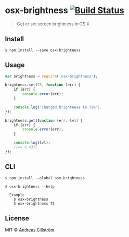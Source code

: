 # osx-brightness [![Build Status](https://travis-ci.org/gillstrom/osx-brightness.svg?branch=master)](https://travis-ci.org/gillstrom/osx-brightness)
> Get or set screen brightness in OS X


## Install

```
$ npm install --save osx-brightness
```


## Usage

```js
var brightness = require('osx-brightness');

brightness.set(75, function (err) {
	if (err) {
		console.error(err);
	}

	console.log('Changed brightness to 75%');
});

brightness.get(function (err, lvl) {
	if (err) {
		console.error(err);
	}

	console.log(lvl);
	//=> 0.4375
});
```


## CLI

```
$ npm install --global osx-brightness
```

```
$ osx-brightness --help

  Example
  	$ osx-brightness
  	$ osx-brightness 75
```


## License

MIT © [Andreas Gillström](https://github.com/gillstrom)
